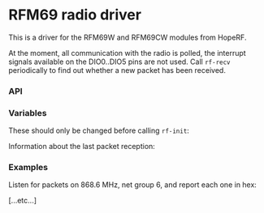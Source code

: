# RFM69 radio driver

[code]: rf69.fs (spi)

This is a driver for the RFM69W and RFM69CW modules from HopeRF.

At the moment, all communication with the radio is polled, the interrupt signals
available on the DIO0..DIO5 pins are not used. Call `rf-recv` periodically to
find out whether a new packet has been received.

### API

[defs]: <> (rf-init rf-power rf-sleep)

[defs]: <> (rf-recv rf-send)

[defs]: <> (rf-listen rf-txtest rf.)

### Variables

These should only be changed before calling `rf-init`:

[defs]: <> (rf.freq rf.group rf.nodeid)

Information about the last packet reception:

[defs]: <> (rf.rssi rf.lna rf.afc rf.buf)

### Examples

Listen for packets on 868.6 MHz, net group 6, and report each one in hex:

[...etc...]

